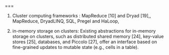 ===
1. Cluster computing frameworks :   MapReduce [10] and Dryad [19],,  MapReduce, DryadLINQ, SQL, Pregel and HaLoop, 

2. in-memory storage on clusters: Existing abstractions for in-memory storage on clusters, such as distributed shared memory [24], key-value stores [25], databases, and Piccolo [27], offer an interface based on fine-grained updates to mutable state (e.g., cells in a table).

